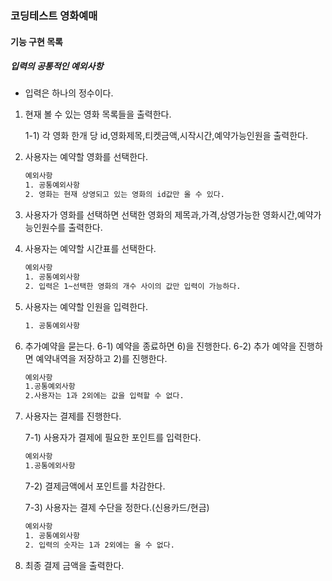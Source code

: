### 코딩테스트 영화예매
#### 기능 구현 목록
##### 입력의 공통적인 예외사항
 - 입력은 하나의 정수이다.
 
 1) 현재 볼 수 있는 영화 목록들을 출력한다.
   
    1-1) 각 영화 한개 당 id,영화제목,티켓금액,시작시간,예약가능인원을 출력한다.
 2) 사용자는 예약할 영화를 선택한다.
    ```bash
    예외사항
    1. 공통예외사항
    2. 영화는 현재 상영되고 있는 영화의 id값만 올 수 있다. 
    ```
 3) 사용자가 영화를 선택하면 선택한 영화의 제목과,가격,상영가능한 영화시간,예약가능인원수를 출력한다.
 
 4) 사용자는 예약할 시간표를 선택한다.
     ```bash
     예외사항
     1. 공통예외사항
     2. 입력은 1~선택한 영화의 개수 사이의 값만 입력이 가능하다.
     ```
 5) 사용자는 예약할 인원을 입력한다.
    ```bash
    1. 공통예외사항
    ```
 6) 추가예약을 묻는다.
    6-1) 예약을 종료하면 6)을 진행한다.
    6-2) 추가 예약을 진행하면 예약내역을 저장하고 2)를 진행한다.
    ```bash
    예외사항
    1.공통예외사항
    2.사용자는 1과 2외에는 값을 입력할 수 없다.
    ```
 7) 사용자는 결제를 진행한다.
    
    7-1) 사용자가 결제에 필요한 포인트를 입력한다.
     ```bash
     예외사항
     1.공통에외사항
    ```
    7-2) 결제금액에서 포인트를 차감한다.
   
    7-3) 사용자는 결제 수단을 정한다.(신용카드/현금) 
       ```bash
       예외사항 
       1. 공통예외사항
       2. 입력의 숫자는 1과 2외에는 올 수 없다.
       ```   
 8) 최종 결제 금액을 출력한다.
 
